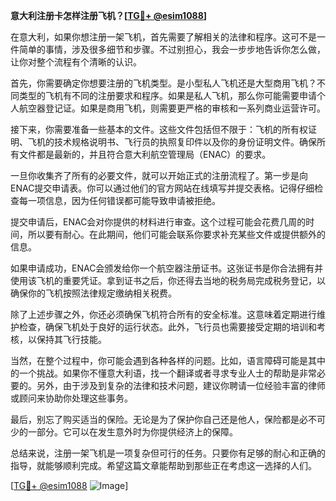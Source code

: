 **意大利注册卡怎样注册飞机？[[TG💪+ @esim1088](https://t.me/s/esim1088)]**

在意大利，如果你想注册一架飞机，首先需要了解相关的法律和程序。这可不是一件简单的事情，涉及很多细节和步骤。不过别担心，我会一步步地告诉你怎么做，让你对整个流程有个清晰的认识。

首先，你需要确定你想要注册的飞机类型。是小型私人飞机还是大型商用飞机？不同类型的飞机有不同的注册要求和程序。如果是私人飞机，那么你可能需要申请个人航空器登记证。如果是商用飞机，则需要更严格的审核和一系列商业运营许可。

接下来，你需要准备一些基本的文件。这些文件包括但不限于：飞机的所有权证明、飞机的技术规格说明书、飞行员的执照复印件以及你的身份证明文件。确保所有文件都是最新的，并且符合意大利航空管理局（ENAC）的要求。

一旦你收集齐了所有的必要文件，就可以开始正式的注册流程了。第一步是向ENAC提交申请表。你可以通过他们的官方网站在线填写并提交表格。记得仔细检查每一项信息，因为任何错误都可能导致申请被拒绝。

提交申请后，ENAC会对你提供的材料进行审查。这个过程可能会花费几周的时间，所以要有耐心。在此期间，他们可能会联系你要求补充某些文件或提供额外的信息。

如果申请成功，ENAC会颁发给你一个航空器注册证书。这张证书是你合法拥有并使用该飞机的重要凭证。拿到证书之后，你还得去当地的税务局完成税务登记，以确保你的飞机按照法律规定缴纳相关税费。

除了上述步骤之外，你还必须确保飞机符合所有的安全标准。这意味着定期进行维护检查，确保飞机处于良好的运行状态。此外，飞行员也需要接受定期的培训和考核，以保持其飞行技能。

当然，在整个过程中，你可能会遇到各种各样的问题。比如，语言障碍可能是其中的一个挑战。如果你不懂意大利语，找一个翻译或者寻求专业人士的帮助是非常必要的。另外，由于涉及到复杂的法律和技术问题，建议你聘请一位经验丰富的律师或顾问来协助你处理这些事务。

最后，别忘了购买适当的保险。无论是为了保护你自己还是他人，保险都是必不可少的一部分。它可以在发生意外时为你提供经济上的保障。

总结来说，注册一架飞机是一项复杂但可行的任务。只要你有足够的耐心和正确的指导，就能够顺利完成。希望这篇文章能帮助到那些正在考虑这一选择的人们。

[[TG💪+ @esim1088](https://t.me/s/esim1088) ![Image](https://i.postimg.cc/4NQfJmqS/Snipaste-2025-05-13-00-14-12.png)]